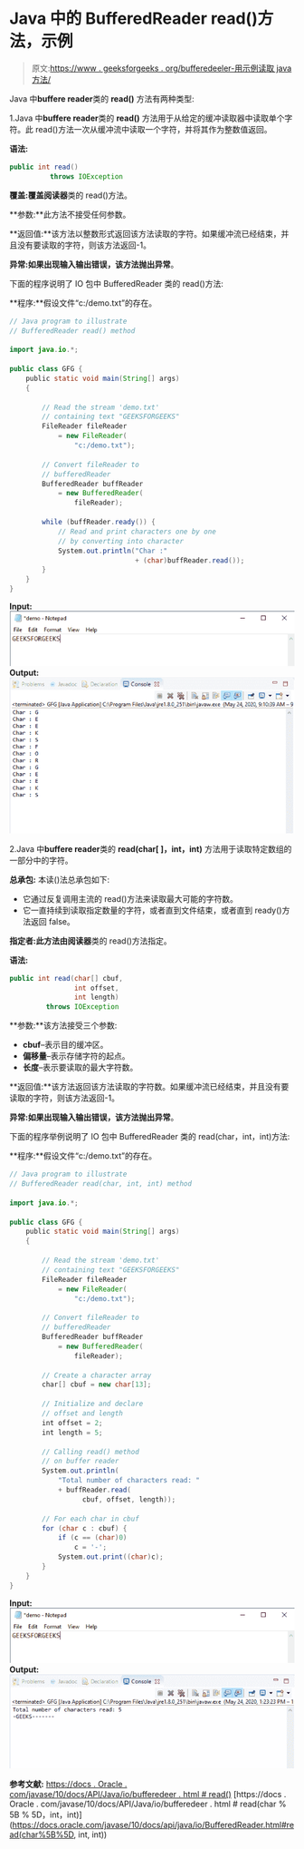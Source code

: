 # Java 中的 BufferedReader read()方法，示例

> 原文:[https://www . geeksforgeeks . org/bufferedeeler-用示例读取 java 方法/](https://www.geeksforgeeks.org/bufferedreader-read-method-in-java-with-examples/)

Java 中**buffere reader**类的 **read()** 方法有两种类型:

1.Java 中**buffere reader**类的 **read()** 方法用于从给定的缓冲读取器中读取单个字符。此 read()方法一次从缓冲流中读取一个字符，并将其作为整数值返回。

**语法:**

```java
public int read() 
          throws IOException

```

**覆盖:**覆盖**阅读器**类的 read()方法。

**参数:**此方法不接受任何参数。

**返回值:**该方法以整数形式返回该方法读取的字符。如果缓冲流已经结束，并且没有要读取的字符，则该方法返回-1。

**异常:**如果出现输入输出错误，该方法抛出**异常**。

下面的程序说明了 IO 包中 BufferedReader 类的 read()方法:

**程序:**假设文件“c:/demo.txt”的存在。

```java
// Java program to illustrate
// BufferedReader read() method

import java.io.*;

public class GFG {
    public static void main(String[] args)
    {

        // Read the stream 'demo.txt'
        // containing text "GEEKSFORGEEKS"
        FileReader fileReader
            = new FileReader(
                "c:/demo.txt");

        // Convert fileReader to
        // bufferedReader
        BufferedReader buffReader
            = new BufferedReader(
                fileReader);

        while (buffReader.ready()) {
            // Read and print characters one by one
            // by converting into character
            System.out.println("Char :"
                               + (char)buffReader.read());
        }
    }
}
```

**Input:**![](img/f4ab84dd506edf422b3c6a0b0a2f1338.png)**Output:**![](img/65dac156ae2ebcb56b8914c75a8b465d.png)

2.Java 中**buffere reader**类的 **read(char[ ]，int，int)** 方法用于读取特定数组的一部分中的字符。

**总承包:**
本读()法总承包如下:

*   它通过反复调用主流的 read()方法来读取最大可能的字符数。
*   它一直持续到读取指定数量的字符，或者直到文件结束，或者直到 ready()方法返回 false。

**指定者:**此方法由**阅读器**类的 read()方法指定。

**语法:**

```java
public int read(char[] cbuf,
                int offset,
                int length)
         throws IOException

```

**参数:**该方法接受三个参数:

*   **cbuf**–表示目的缓冲区。
*   **偏移量**–表示存储字符的起点。
*   **长度**–表示要读取的最大字符数。

**返回值:**该方法返回该方法读取的字符数。如果缓冲流已经结束，并且没有要读取的字符，则该方法返回-1。

**异常:**如果出现输入输出错误，该方法抛出**异常**。

下面的程序举例说明了 IO 包中 BufferedReader 类的 read(char，int，int)方法:

**程序:**假设文件“c:/demo.txt”的存在。

```java
// Java program to illustrate
// BufferedReader read(char, int, int) method

import java.io.*;

public class GFG {
    public static void main(String[] args)
    {

        // Read the stream 'demo.txt'
        // containing text "GEEKSFORGEEKS"
        FileReader fileReader
            = new FileReader(
                "c:/demo.txt");

        // Convert fileReader to
        // bufferedReader
        BufferedReader buffReader
            = new BufferedReader(
                fileReader);

        // Create a character array
        char[] cbuf = new char[13];

        // Initialize and declare
        // offset and length
        int offset = 2;
        int length = 5;

        // Calling read() method
        // on buffer reader
        System.out.println(
            "Total number of characters read: "
            + buffReader.read(
                  cbuf, offset, length));

        // For each char in cbuf
        for (char c : cbuf) {
            if (c == (char)0)
                c = '-';
            System.out.print((char)c);
        }
    }
}
```

**Input:**![](img/8aafc5910070aa76225508d7d1b8ddb9.png)**Output:**![](img/1171a7765ed08bfe4251516ce46797ac.png)

**参考文献:**
[https://docs . Oracle . com/javase/10/docs/API/Java/io/bufferedeer . html # read()](https://docs.oracle.com/javase/10/docs/api/java/io/BufferedReader.html#read())
[https://docs . Oracle . com/javase/10/docs/API/Java/io/bufferedeer . html # read(char % 5B % 5D，int，int)](https://docs.oracle.com/javase/10/docs/api/java/io/BufferedReader.html#read(char%5B%5D, int, int))